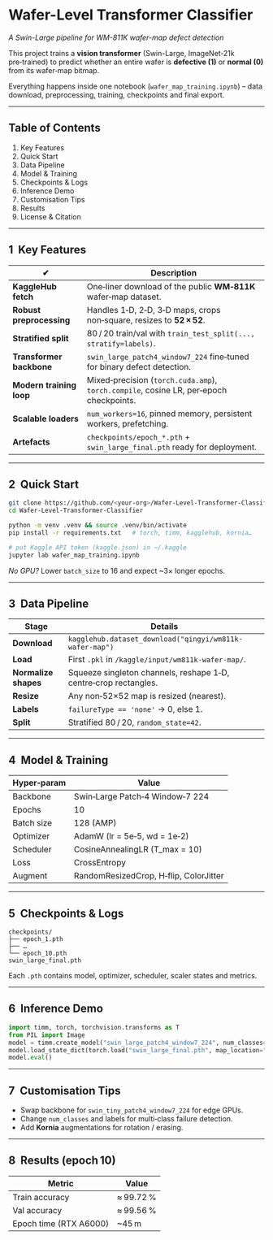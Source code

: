 # Wafer-Level Transformer Classifier  
_A Swin-Large pipeline for WM-811K wafer-map defect detection_

This project trains a **vision transformer** (Swin-Large, ImageNet‑21k pre‑trained) to predict whether an entire wafer is **defective (1)** or **normal (0)** from its wafer‑map bitmap.

Everything happens inside one notebook (`wafer_map_training.ipynb`) – data download, preprocessing, training, checkpoints and final export.

---

## Table of Contents
1. Key Features  
2. Quick Start  
3. Data Pipeline  
4. Model & Training  
5. Checkpoints & Logs  
6. Inference Demo  
7. Customisation Tips  
8. Results  
9. License & Citation  

---

## 1  Key Features

| ✔︎ | Description |
|----|-------------|
| **KaggleHub fetch** | One‑liner download of the public **WM‑811K** wafer‑map dataset. |
| **Robust preprocessing** | Handles 1‑D, 2‑D, 3‑D maps, crops non‑square, resizes to **52 × 52**. |
| **Stratified split** | 80 / 20 train/val with `train_test_split(..., stratify=labels)`. |
| **Transformer backbone** | `swin_large_patch4_window7_224` fine‑tuned for binary defect detection. |
| **Modern training loop** | Mixed‑precision (`torch.cuda.amp`), `torch.compile`, cosine LR, per‑epoch checkpoints. |
| **Scalable loaders** | `num_workers=16`, pinned memory, persistent workers, prefetching. |
| **Artefacts** | `checkpoints/epoch_*.pth` + `swin_large_final.pth` ready for deployment. |

---

## 2  Quick Start

```bash
git clone https://github.com/<your-org>/Wafer-Level-Transformer-Classifier.git
cd Wafer-Level-Transformer-Classifier

python -m venv .venv && source .venv/bin/activate
pip install -r requirements.txt   # torch, timm, kagglehub, kornia…

# put Kaggle API token (kaggle.json) in ~/.kaggle
jupyter lab wafer_map_training.ipynb
```

_No GPU?_ Lower `batch_size` to 16 and expect ~3× longer epochs.

---

## 3  Data Pipeline

| Stage | Details |
|-------|---------|
| **Download** | `kagglehub.dataset_download("qingyi/wm811k-wafer-map")` |
| **Load** | First `.pkl` in `/kaggle/input/wm811k-wafer-map/`. |
| **Normalize shapes** | Squeeze singleton channels, reshape 1‑D, centre‑crop rectangles. |
| **Resize** | Any non‑52×52 map is resized (nearest). |
| **Labels** | `failureType == 'none'` → 0, else 1. |
| **Split** | Stratified 80 / 20, `random_state=42`. |

---

## 4  Model & Training

| Hyper‑param | Value |
|-------------|-------|
| Backbone | Swin‑Large Patch‑4 Window‑7 224 |
| Epochs | 10 |
| Batch size | 128 (AMP) |
| Optimizer | AdamW (lr = 5e‑5, wd = 1e‑2) |
| Scheduler | CosineAnnealingLR (T_max = 10) |
| Loss | CrossEntropy |
| Augment | RandomResizedCrop, H‑flip, ColorJitter |

---

## 5  Checkpoints & Logs

```
checkpoints/
├── epoch_1.pth
├── …
└── epoch_10.pth
swin_large_final.pth
```

Each `.pth` contains model, optimizer, scheduler, scaler states and metrics.

---

## 6  Inference Demo

```python
import timm, torch, torchvision.transforms as T
from PIL import Image
model = timm.create_model("swin_large_patch4_window7_224", num_classes=2)
model.load_state_dict(torch.load("swin_large_final.pth", map_location="cpu"))
model.eval()
```

---

## 7  Customisation Tips

* Swap backbone for `swin_tiny_patch4_window7_224` for edge GPUs.  
* Change `num_classes` and labels for multi‑class failure detection.  
* Add **Kornia** augmentations for rotation / erasing.  

---

## 8  Results (epoch 10)

| Metric | Value    |
|--------|----------|
| Train accuracy | ≈ 99.72 % |
| Val accuracy | ≈ 99.56 % |
| Epoch time (RTX A6000) | ~45 m    |
